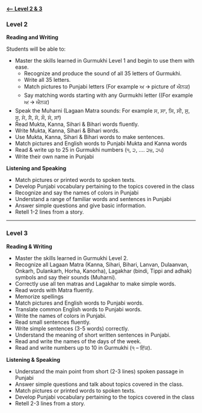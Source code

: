 **[<-- Level 2 & 3](https://amardeep0.github.io/learnPunjabi/Level_2-3_Matra/)**

### Level 2

**Reading and Writing**

Students will be able to:
- Master the skills learned in Gurmukhi Level 1 and begin to use them with ease.
  - Recognize and produce the sound of all 35 letters of Gurmukhi.
  - Write all 35 letters. 
  - Match pictures to Punjabi letters (For example ਅ 🡪 picture of ਐਨਕ)
  - Say matching words starting with any Gurmukhi letter ((For example ਅ 🡪 ਐਨਕ)
- Speak the Muharni (Lagaan Matra sounds: For example ਸ, ਸਾ, ਸਿ, ਸੀ, ਸੁ, ਸੂ, ਸੇ, ਸੈ, ਸੋ, ਸੌ, ਸੰ, ਸਾਂ)
- Read Mukta, Kanna, Sihari & Bihari words fluently. 
- Write  Mukta, Kanna, Sihari & Bihari words.
- Use Mukta, Kanna, Sihari & Bihari words to make sentences.
- Match pictures and English words to Punjabi Mukta and Kanna words
- Read & write up to 25 in Gurmukhi numbers (੧, ੨, .... ੨੪, ੨੫)
- Write their own name in Punjabi

**Listening and Speaking**

- Match pictures or printed words to spoken texts.
- Develop Punjabi vocabulary pertaining to the topics covered in the class
- Recognize and say the names of colors in Punjabi
- Understand a range of familiar words and sentences in Punjabi
- Answer simple questions and give basic information.
- Retell 1-2 lines from a story.

---

### Level 3

**Reading & Writing**

- Master the skills learned in Gurmukhi Level 2.
- Recognize all Lagaan Matra (Kanna, Sihari, Bihari, Lanvan, Dulaanvan, Onkarh, Dulankarh, Horha, Kanorha),  Lagakhar (bindi, Tippi and adhak) symbols and say their sounds (Muharni).
- Correctly use all ten matras and Lagakhar to make simple words. 
- Read words with Matra fluently. 
- Memorize spellings 
- Match pictures and English words to Punjabi words.
- Translate common English words to Punjabi words. 
- Write the names of colors in Punjabi. 
- Read small sentences fluently. 
- Write simple sentences (3-5 words) correctly.
- Understand the meaning of short written sentences in Punjabi.
- Read and write the names of the days of the week.
- Read and write numbers up to 10 in Gurmukhi (੧ – ਇੱਕ).

**Listening & Speaking**

- Understand the main point from short (2-3 lines) spoken passage in Punjabi
- Answer simple questions and talk about topics covered in the class.
- Match pictures or printed words to spoken texts.
- Develop Punjabi vocabulary pertaining to the topics covered in the class
- Retell 2-3 lines from a story.

